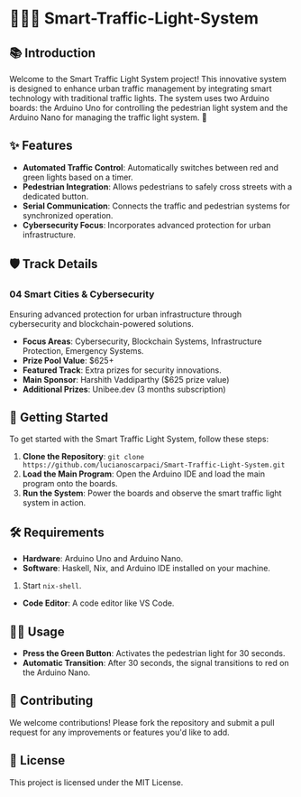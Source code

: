 # 🚦🌆💡 Smart-Traffic-Light-System

## 📚 Introduction
Welcome to the Smart Traffic Light System project! This innovative system is designed to enhance urban traffic management by integrating smart technology with traditional traffic lights. The system uses two Arduino boards: the Arduino Uno for controlling the pedestrian light system and the Arduino Nano for managing the traffic light system. 🚥

## ✨ Features
- **Automated Traffic Control**: Automatically switches between red and green lights based on a timer.
- **Pedestrian Integration**: Allows pedestrians to safely cross streets with a dedicated button.
- **Serial Communication**: Connects the traffic and pedestrian systems for synchronized operation.
- **Cybersecurity Focus**: Incorporates advanced protection for urban infrastructure.

## 🛡️ Track Details
### 04 Smart Cities & Cybersecurity
Ensuring advanced protection for urban infrastructure through cybersecurity and blockchain-powered solutions.

- **Focus Areas**: Cybersecurity, Blockchain Systems, Infrastructure Protection, Emergency Systems.
- **Prize Pool Value**: $625+
- **Featured Track**: Extra prizes for security innovations.
- **Main Sponsor**: Harshith Vaddiparthy ($625 prize value)
- **Additional Prizes**: Unibee.dev (3 months subscription)

## 🚀 Getting Started
To get started with the Smart Traffic Light System, follow these steps:
1. **Clone the Repository**: `git clone https://github.com/lucianoscarpaci/Smart-Traffic-Light-System.git`
2. **Load the Main Program**: Open the Arduino IDE and load the main program onto the boards.
3. **Run the System**: Power the boards and observe the smart traffic light system in action.

## 🛠️ Requirements
- **Hardware**: Arduino Uno and Arduino Nano.
- **Software**: Haskell, Nix, and Arduino IDE installed on your machine.
1. Start ```nix-shell```.
- **Code Editor**: A code editor like VS Code.

## 🏃‍♂️ Usage
- **Press the Green Button**: Activates the pedestrian light for 30 seconds.
- **Automatic Transition**: After 30 seconds, the signal transitions to red on the Arduino Nano.

## 🤝 Contributing
We welcome contributions! Please fork the repository and submit a pull request for any improvements or features you'd like to add.

## 📄 License
This project is licensed under the MIT License.
